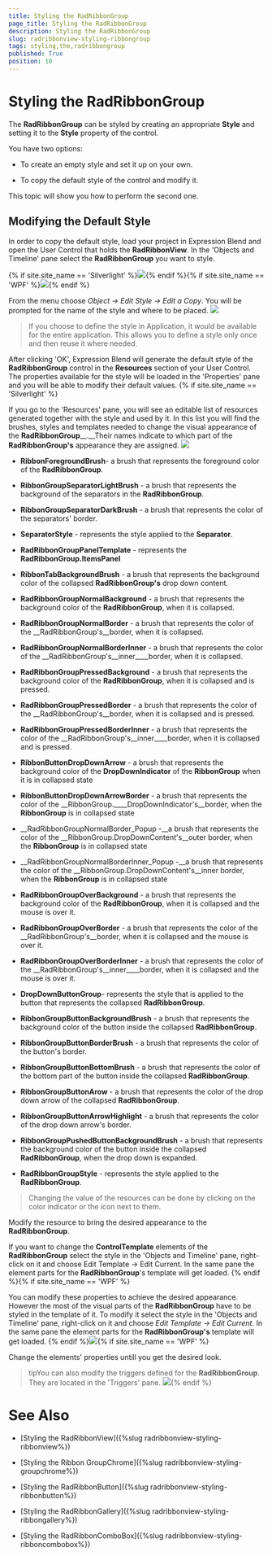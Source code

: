 ```yaml
---
title: Styling the RadRibbonGroup
page_title: Styling the RadRibbonGroup
description: Styling the RadRibbonGroup
slug: radribbonview-styling-ribbongroup
tags: styling,the,radribbongroup
published: True
position: 10
---
```


# Styling the RadRibbonGroup



The __RadRibbonGroup__ can be styled by creating an appropriate __Style__ and setting it to the __Style__ property of the control.
			

You have two options:

* To create an empty style and set it up on your own.

* To copy the default style of the control and modify it.

This topic will show you how to perform the second one.

## Modifying the Default Style

In order to copy the default style, load your project in Expression Blend and open the User Control that holds the __RadRibbonView__. In the 'Objects and Timeline' pane select the __RadRibbonGroup__ you want to style.
				

{% if site.site_name == 'Silverlight' %}![](images/RibbonView_Styling_RibbonGroup_Locate.png){% endif %}{% if site.site_name == 'WPF' %}![](images/RibbonView_Styling_RibbonGroup_LocateWPF.png){% endif %}

From the menu choose *Object -> Edit Style -> Edit a Copy*. You will be prompted for the name of the style and where to be placed.
				![](images/RibbonView_Styling_RibbonGroup_CreateStyle.png)

>If you choose to define the style in Application, it would be available for the entire application. This allows you to define a style only once and then reuse it where needed.

After clicking 'OK', Expression Blend will generate the default style of the __RadRibbonGroup__ control in the __Resources__ section of your User Control. The properties available for the style will be loaded in the 'Properties' pane and you will be able to modify their default values.
				{% if site.site_name == 'Silverlight' %}

If you go to the 'Resources' pane, you will see an editable list of resources generated together with the style and used by it. In this list you will find the brushes, styles and templates needed to change the visual appearance of the __RadRibbonGroup____.__Their names indicate to which part of the __RadRibbonGroup's__ appearance they are assigned.
					![](images/RibbonView_Styling_RibbonGroup_Resources.png)

* __RibbonForegroundBrush__- a brush that represents the foreground color of the __RadRibbonGroup__.
				

* __RibbonGroupSeparatorLightBrush__ - a brush that represents the background of the separators in the __RadRibbonGroup__.
				

* __RibbonGroupSeparatorDarkBrush__ - a brush that represents the color of the separators' border.
				

* __SeparatorStyle__ - represents the style applied to the __Separator__.
				

* __RadRibbonGroupPanelTemplate__ -  represents the __RadRibbonGroup.ItemsPanel__

* __RibbonTabBackgroundBrush__ - a brush that represents the background color of the collapsed __RadRibbonGroup's__ drop down content.
				

* __RadRibbonGroupNormalBackground__ - a brush that represents the background color of the __RadRibbonGroup__, when it is collapsed.
				

* __RadRibbonGroupNormalBorder__ - a brush that represents the color of the __RadRibbonGroup's__border, when it is collapsed.
				

* __RadRibbonGroupNormalBorderInner__ - a brush that represents the color of the __RadRibbonGroup's__inner____border, when it is collapsed.
				

* __RadRibbonGroupPressedBackground__ - a brush that represents the background color of the __RadRibbonGroup__, when it is collapsed and is pressed.
				

* __RadRibbonGroupPressedBorder__ - a brush that represents the color of the __RadRibbonGroup's__border, when it is collapsed and is pressed.
				

* __RadRibbonGroupPressedBorderInner__ - a brush that represents the color of the __RadRibbonGroup's__inner____border, when it is collapsed and is pressed.
				

* __RibbonButtonDropDownArrow__ - a brush that represents the background color of the __DropDownIndicator__ of the __RibbonGroup__ when it is in collapsed state
				

* __RibbonButtonDropDownArrowBorder__ - a brush that represents the color of the __RibbonGroup.____DropDownIndicator's__border, when the __RibbonGroup__ is in collapsed state
				

* __RadRibbonGroupNormalBorder_Popup -__a brush that represents the color of the __RibbonGroup.DropDownContent's__outer border, when the __RibbonGroup__ is in collapsed state
				

* __RadRibbonGroupNormalBorderInner_Popup -__a brush that represents the color of the __RibbonGroup.DropDownContent's__inner border, when the __RibbonGroup__ is in collapsed state
				

* __RadRibbonGroupOverBackground__ - a brush that represents the background color of the __RadRibbonGroup__, when it is collapsed and the mouse is over it.
				

* __RadRibbonGroupOverBorder__ - a brush that represents the color of the __RadRibbonGroup's__border, when it is collapsed and the mouse is over it.
				

* __RadRibbonGroupOverBorderInner__ - a brush that represents the color of the __RadRibbonGroup's__inner____border, when it is collapsed and the mouse is over it.
				

* __DropDownButtonGroup__- represents the style that is applied to the button that represents the collapsed __RadRibbonGroup__.
				

* __RibbonGroupButtonBackgroundBrush__ - a brush that represents the background color of the button inside the collapsed __RadRibbonGroup__.
				

* __RibbonGroupButtonBorderBrush__ - a brush that represents the color of the button's border.
				

* __RibbonGroupButtonBottomBrush__ - a brush that represents the color of the bottom part of the button inside the collapsed __RadRibbonGroup__.
				

* __RibbonGroupButtonArow__ - a brush that represents the color of the drop down arrow of the collapsed __RadRibbonGroup__.
				

* __RibbonGroupButtonArrowHighlight__ - a brush that represents the color of the drop down arrow's border.
				

* __RibbonGroupPushedButtonBackgroundBrush__ - a brush that represents the background color of the button inside the collapsed __RadRibbonGroup__, when the drop down is expanded.
				

* __RadRibbonGroupStyle__ - represents the style applied to the __RadRibbonGroup__.
				

>Changing the value of the resources can be done by clicking on the color indicator or the icon next to them.

Modify the resource to bring the desired appearance to the __RadRibbonGroup__.
					

If you want to change the __ControlTemplate__ elements of the __RadRibbonGroup__ select the style in the 'Objects and Timeline' pane, right-click on it and choose Edit Template -> Edit Current. In the same pane the element parts for the __RadRibbonGroup__'s template will get loaded.
					{% endif %}{% if site.site_name == 'WPF' %}

You can modify these properties to achieve the desired appearance. However the most of the visual parts of the __RadRibbonGroup__ have to be styled in the template of it. To modify it select the style in the 'Objects and Timeline' pane, right-click on it and choose *Edit Template -> Edit Current*. In the same pane the element parts for the __RadRibbonGroup's__ template will get loaded.
					{% endif %}![](images/RibbonView_Styling_RibbonGroup_ControlTemplate.png){% if site.site_name == 'WPF' %}

Change the elements' properties untill you get the desired look.

>tipYou can also modify the triggers defined for the __RadRibbonGroup__. They are located in the 'Triggers' pane.
						![](images/RibbonView_Styling_RibbonGroup_Triggers.png){% endif %}

# See Also

 * [Styling the RadRibbonView]({%slug radribbonview-styling-ribbonview%})

 * [Styling the Ribbon GroupChrome]({%slug radribbonview-styling-groupchrome%})

 * [Styling the RadRibbonButton]({%slug radribbonview-styling-ribbonbutton%})

 * [Styling the RadRibbonGallery]({%slug radribbonview-styling-ribbongallery%})

 * [Styling the RadRibbonComboBox]({%slug radribbonview-styling-ribboncombobox%})
